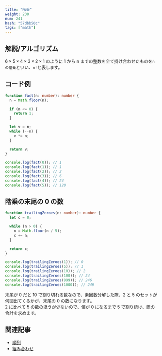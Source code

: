 ```yaml
---
title: "階乗"
weight: 230
num: 241
hash: "57dbb50c"
tags: ["math"]
---
```


## 解説/アルゴリズム

$6 \times 5 \times 4 \times 3 \times 2 \times 1$ のように 1 から n までの整数を全て掛け合わせたものを`nの階乗`といい、`n!`と表します。

## コード例

```typescript
function fact(n: number): number {
  n = Math.floor(n);

  if (n <= 0) {
    return 1;
  }

  let v = n;
  while (--n) {
    v *= n;
  }

  return v;
}
```

```typescript
console.log(fact(0)); // 1
console.log(fact(1)); // 1
console.log(fact(2)); // 2
console.log(fact(3)); // 6
console.log(fact(4)); // 24
console.log(fact(5)); // 120
```

## 階乗の末尾の 0 の数

```typescript
function trailingZeroes(n: number): number {
  let c = 0;

  while (n > 0) {
    n = Math.floor(n / 5);
    c += n;
  }

  return c;
}
```

```typescript
console.log(trailingZeroes(1)); // 0
console.log(trailingZeroes(5)); // 1
console.log(trailingZeroes(10)); // 2
console.log(trailingZeroes(100)); // 24
console.log(trailingZeroes(999)); // 246
console.log(trailingZeroes(1000)); // 249
```

末尾が 0 だと 10 で割り切れる数なので、素因数分解した際、2 と 5 のセットが何回出てくるかが、末尾の 0 の数になります。  
2 に比べて 5 の数のほうが少ないので、値が 0 になるまで 5 で割り続け、商の合計を求めます。

## 関連記事

- [順列](/be4f0af7/)
- [組み合わせ](/10c33141/)
